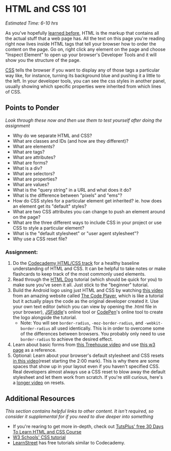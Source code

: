 # HTML and CSS 101
*Estimated Time: 6-10 hrs*

As you've hopefully [learned before](http://skillcrush.com/2012/06/24/html-2/), HTML is the markup that contains all the actual stuff that a web page has.  All the text on this page you're reading right now lives inside HTML tags that tell your browser how to order the content on the page.  Go on, right click any element on the page and choose "Inspect Element" to open up your browser's Developer Tools and it will show you the structure of the page.

[CSS](http://skillcrush.com/2012/04/03/css/) tells the browser if you want to display any of those tags a particular way like, for instance, turning its background blue and pushing it a little to the left.  In your developer tools, you can see the css styles in another panel, usually showing which specific properties were inherited from which lines of CSS.

## Points to Ponder

*Look through these now and then use them to test yourself after doing the assignment*


* Why do we separate HTML and CSS?
* What are classes and IDs (and how are they different)?
* What are elements?
* What are tags?
* What are attributes?
* What are forms?
* What is a div?
* What are selectors?
* What are properties?
* What are values?
* What is the "query string" in a URL and what does it do?
* What is the difference between "pixels" and "ems"?
* How do CSS styles for a particular element get inherited?  ie. how does an element get its "default" styles?
* What are two CSS attributes you can change to push an element around on the page?
* What are the three different ways to include CSS in your project or use CSS to style a particular element?
* What is the "default stylesheet" or "user agent stylesheet"?
* Why use a CSS reset file?

### Assignment:
1. Do the [Codecademy HTML/CSS track](http://www.codecademy.com/tracks/web) for a healthy baseline understanding of HTML and CSS.  It can be helpful to take notes or make flashcards to keep track of the most commonly used elements.
2. Read through the [HTML Dog](http://www.htmldog.com/guides/html/beginner/) tutorial (which should be quick for you) to make sure you've seen it all.  Just stick to the "beginner" tutorial.
2. Build the Android logo using just HTML and CSS by watching [this video](http://thecodeplayer.com/walkthrough/css3-android-logo) from an amazing website called [The Code Player](http://thecodeplayer.com/walkthrough/css3-android-logo), which is like a tutorial but it actually plays the code as the original developer created it.  Use your own text editor (which you can view by opening the .html file in your browser), [JSFiddle](http://jsfiddle.net/)'s online tool or [CodePen](http://codepen.io/pen/)'s online tool to create the logo alongside the tutorial.
    * Note: You will see `border-radius`, `-moz-border-radius`, and `-webkit-border-radius` all used identically.  This is in order to overcome some of the differences between browsers.  You probably only need to use `border-radius` to achieve the desired effect.
3. Learn about basic forms from [this Treehouse video](http://teamtreehouse.com/library/websites/html/forms/inputs) and use [this w3 page](http://www.w3schools.com/html/html_forms.asp) as a reference.
4. Optional: Learn about your browser's default stylesheet and CSS resets [in this video](http://www.youtube.com/watch?v=14Vb6tZCjEY)(reset starting the 2:00 mark).  This is why there are some spaces that show up in your layout even if you haven't specified CSS.  Real developers almost always use a CSS reset to blow away the default stylesheet and let them work from scratch.  If you're still curious, here's a [longer video](http://www.youtube.com/watch?v=HqRFPLP7Ffs) on resets.

## Additional Resources

*This section contains helpful links to other content. It isn't required, so consider it supplemental for if you need to dive deeper into something*

* If you're rearing to get more in-depth, check out [TutsPlus' free 30 Days To Learn HTML and CSS Course](http://freecourses.tutsplus.com/30-days-to-learn-html-and-css/)
* [W3 Schools' CSS tutorial](http://www.w3schools.com/css/)
* [LearnStreet](http://learnstreet.com) has free tutorials similar to Codecademy.